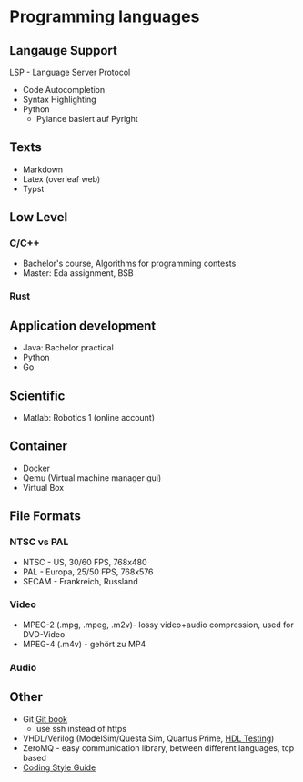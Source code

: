 # Programming languages
## Langauge Support
LSP - Language Server Protocol
- Code Autocompletion
- Syntax Highlighting
- Python
  - Pylance basiert auf Pyright

## Texts
- Markdown
- Latex (overleaf web)
- Typst

## Low Level
### C/C++
- Bachelor's course, Algorithms for programming contests
- Master: Eda assignment, BSB
### Rust

## Application development
- Java: Bachelor practical
- Python
- Go

## Scientific
- Matlab: Robotics 1 (online account)

## Container
- Docker
- Qemu (Virtual machine manager gui)
- Virtual Box

## File Formats
### NTSC vs PAL
- NTSC - US, 30/60 FPS, 768x480
- PAL - Europa, 25/50 FPS, 768x576
- SECAM - Frankreich, Russland
### Video
- MPEG-2 (.mpg, .mpeg, .m2v)- lossy video+audio compression, used for DVD-Video
- MPEG-4 (.m4v) - gehört zu MP4

### Audio


## Other
- Git [Git book](https://git-scm.com/book/en/v2)
  - use ssh instead of https
- VHDL/Verilog (ModelSim/Questa Sim, Quartus Prime, [HDL Testing](https://www.edaplayground.com/))
- ZeroMQ - easy communication library, between different languages, tcp based
- [Coding Style Guide](https://suckless.org/coding_style/)

